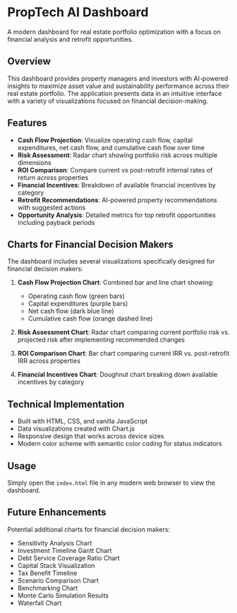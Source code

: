 # PropTech AI Dashboard

A modern dashboard for real estate portfolio optimization with a focus on financial analysis and retrofit opportunities.

## Overview

This dashboard provides property managers and investors with AI-powered insights to maximize asset value and sustainability performance across their real estate portfolio. The application presents data in an intuitive interface with a variety of visualizations focused on financial decision-making.

## Features

- **Cash Flow Projection**: Visualize operating cash flow, capital expenditures, net cash flow, and cumulative cash flow over time
- **Risk Assessment**: Radar chart showing portfolio risk across multiple dimensions
- **ROI Comparison**: Compare current vs post-retrofit internal rates of return across properties
- **Financial Incentives**: Breakdown of available financial incentives by category
- **Retrofit Recommendations**: AI-powered property recommendations with suggested actions
- **Opportunity Analysis**: Detailed metrics for top retrofit opportunities including payback periods

## Charts for Financial Decision Makers

The dashboard includes several visualizations specifically designed for financial decision makers:

1. **Cash Flow Projection Chart**: Combined bar and line chart showing:
   - Operating cash flow (green bars)
   - Capital expenditures (purple bars)
   - Net cash flow (dark blue line)
   - Cumulative cash flow (orange dashed line)

2. **Risk Assessment Chart**: Radar chart comparing current portfolio risk vs. projected risk after implementing recommended changes

3. **ROI Comparison Chart**: Bar chart comparing current IRR vs. post-retrofit IRR across properties

4. **Financial Incentives Chart**: Doughnut chart breaking down available incentives by category

## Technical Implementation

- Built with HTML, CSS, and vanilla JavaScript
- Data visualizations created with Chart.js
- Responsive design that works across device sizes
- Modern color scheme with semantic color coding for status indicators

## Usage

Simply open the `index.html` file in any modern web browser to view the dashboard.

## Future Enhancements

Potential additional charts for financial decision makers:
- Sensitivity Analysis Chart
- Investment Timeline Gantt Chart
- Debt Service Coverage Ratio Chart
- Capital Stack Visualization
- Tax Benefit Timeline
- Scenario Comparison Chart
- Benchmarking Chart
- Monte Carlo Simulation Results
- Waterfall Chart
